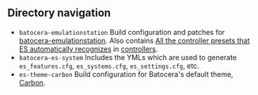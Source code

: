## Directory navigation

 - `batocera-emulationstation` Build configuration and patches for [batocera-emulationstation](https://github.com/batocera-linux/batocera-emulationstation). Also contains [All the controller presets that ES automatically recognizes](https://github.com/batocera-linux/batocera.linux/blob/master/package/batocera/emulationstation/batocera-emulationstation/controllers/es_input.cfg) in [controllers](https://github.com/batocera-linux/batocera.linux/tree/master/package/batocera/emulationstation/batocera-emulationstation/controllers).
 - `batocera-es-system` Includes the YMLs which are used to generate `es_features.cfg`, `es_systems.cfg`, `es_settings.cfg`, etc.
 - `es-theme-carbon` Build configuration for Batocera's default theme, [Carbon](https://github.com/fabricecaruso/es-theme-carbon).
